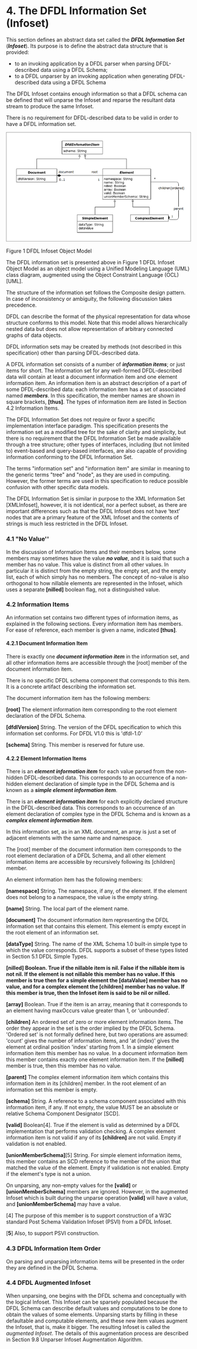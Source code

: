 # 4. The DFDL Information Set \(Infoset\)

This section defines an abstract data set called the _**DFDL Information Set**_ \(_**Infoset**_\). Its purpose is to define the abstract data structure that is provided:

* to an invoking application by a DFDL parser when parsing DFDL-described data using a DFDL Schema;
* to a DFDL unparser by an invoking application when generating DFDL-described data using a DFDL Schema

The DFDL Infoset contains enough information so that a DFDL schema can be defined that will unparse the Infoset and reparse the resultant data stream to produce the same Infoset.

There is no requirement for DFDL-described data to be valid in order to have a DFDL information set.

![](.gitbook/assets/0.png)

Figure 1 DFDL Infoset Object Model

The DFDL information set is presented above in Figure 1 DFDL Infoset Object Model as an object model using a Unified Modeling Language \(UML\) class diagram, augmented using the Object Constraint Language \(OCL\) \[UML\].

The structure of the information set follows the Composite design pattern. In case of inconsistency or ambiguity, the following discussion takes precedence.

DFDL can describe the format of the physical representation for data whose structure conforms to this model. Note that this model allows hierarchically nested data but does not allow representation of arbitrary connected graphs of data objects.

DFDL information sets may be created by methods \(not described in this specification\) other than parsing DFDL-described data.

A DFDL information set consists of a number of _**information items**_; or just items for short. The information set for any well-formed DFDL-described data will contain at least a document information item and one element information item. An information item is an abstract description of a part of some DFDL-described data: each information item has a set of associated named _**members**_. In this specification, the member names are shown in square brackets, **\[thus\]**. The types of information item are listed in Section 4.2 Information Items.

The DFDL Information Set does not require or favor a specific implementation interface paradigm. This specification presents the information set as a modified tree for the sake of clarity and simplicity, but there is no requirement that the DFDL Information Set be made available through a tree structure; other types of interfaces, including \(but not limited to\) event-based and query-based interfaces, are also capable of providing information conforming to the DFDL Information Set.

The terms "information set" and "information item" are similar in meaning to the generic terms "tree" and "node", as they are used in computing. However, the former terms are used in this specification to reduce possible confusion with other specific data models.

The DFDL Information Set is similar in purpose to the XML Information Set \[XMLInfoset\], however, it is not identical, nor a perfect subset, as there are important differences such as that the DFDL Infoset does not have ‘text’ nodes that are a primary feature of the XML Infoset and the contents of strings is much less restricted in the DFDL Infoset.

### 4.1 "No Value''

In the discussion of Information Items and their members below, some members may sometimes have the value _**no value**_, and it is said that such a member has no value. This value is distinct from all other values. In particular it is distinct from the empty string, the empty set, and the empty list, each of which simply has no members. The concept of no-value is also orthogonal to how nillable elements are represented in the Infoset, which uses a separate **\[nilled\]** boolean flag, not a distinguished value.

### 4.2 Information Items

An information set contains two different types of information items, as explained in the following sections. Every information item has members. For ease of reference, each member is given a name, indicated **\[thus\]**.

#### 4.2.1 Document Information Item

There is exactly one _**document information item**_ in the information set, and all other information items are accessible through the \[root\] member of the document information item.

There is no specific DFDL schema component that corresponds to this item. It is a concrete artifact describing the information set.

The document information item has the following members:

**\[root\]** The element information item corresponding to the root element declaration of the DFDL Schema.

**\[dfdlVersion\]** String. The version of the DFDL specification to which this information set conforms. For DFDL V1.0 this is 'dfdl-1.0'

**\[schema\]** String. This member is reserved for future use.

#### 4.2.2 Element Information Items

There is an _**element information item**_ for each value parsed from the non-hidden DFDL-described data. This corresponds to an occurrence of a non-hidden element declaration of simple type in the DFDL Schema and is known as a _**simple element information item**_.

There is an _**element information item**_ for each explicitly declared structure in the DFDL-described data. This corresponds to an occurrence of an element declaration of complex type in the DFDL Schema and is known as a _**complex element information item**_.

In this information set, as in an XML document, an array is just a set of adjacent elements with the same name and namespace.

The \[root\] member of the document information item corresponds to the root element declaration of a DFDL Schema, and all other element information items are accessible by recursively following its \[children\] member.

An element information item has the following members:

**\[namespace\]** String. The namespace, if any, of the element. If the element does not belong to a namespace, the value is the empty string.

**\[name\]** String. The local part of the element name.

**\[document\]** The document information item representing the DFDL information set that contains this element. This element is empty except in the root element of an information set.

**\[dataType\]** String. The name of the XML Schema 1.0 built-in simple type to which the value corresponds. DFDL supports a subset of these types listed in Section 5.1 DFDL Simple Types.

**\[nilled\] Boolean. True if the nillable item is nil. False if the nillable item is not nil. If the element is not nillable this member has no value. If this member is true then for a simple element the \[dataValue\] member has no value, and for a complex element the \[children\] member has no value. If this member is true, then the Infoset item is said to be nil or nilled.**

**\[array\]** Boolean. True if the item is an array, meaning that it corresponds to an element having maxOccurs value greater than 1, or ‘unbounded’.

**\[children\]** An ordered set of zero or more element information items. The order they appear in the set is the order implied by the DFDL Schema. 'Ordered set' is not formally defined here, but two operations are assumed: 'count' gives the number of information items, and 'at \(index\)' gives the element at ordinal position 'index' starting from 1. In a simple element information item this member has no value. In a document information item this member contains exactly one element information item. If the **\[nilled\]** member is true, then this member has no value.

**\[parent\]** The complex element information item which contains this information item in its \[children\] member. In the root element of an information set this member is empty.

**\[schema\]** String. A reference to a schema component associated with this information item, if any. If not empty, the value MUST be an absolute or relative Schema Component Designator \[SCD\].

**\[valid\]** Boolean\[4\]. True if the element is valid as determined by a DFDL implementation that performs validation checking. A complex element information item is not valid if any of its **\[children\]** are not valid. Empty if validation is not enabled.

**\[unionMemberSchema\]**\[5\] String. For simple element information items, this member contains an SCD reference to the member of the union that matched the value of the element. Empty if validation is not enabled. Empty if the element's type is not a union.

On unparsing, any non-empty values for the **\[valid\]** or **\[unionMemberSchema\]** members are ignored. However, in the augmented Infoset which is built during the unparse operation **\[valid\]** will have a value, and **\[unionMemberSchema\]** may have a value.

\[4\] The purpose of this member is to support construction of a W3C standard Post Schema Validation Infoset \(PSVI\) from a DFDL Infoset.

\[**5**\] Also, to support PSVI construction.

### 4.3 DFDL Information Item Order

On parsing and unparsing information items will be presented in the order they are defined in the DFDL Schema.

### 4.4 DFDL Augmented Infoset

When unparsing, one begins with the DFDL schema and conceptually with the logical Infoset. This Infoset can be sparsely populated because the DFDL Schema can describe default values and computations to be done to obtain the values of some elements. Unparsing starts by filling in these defaultable and computable elements, and these new item values augment the Infoset, that is, make it bigger. The resulting Infoset is called the _augmented Infoset_. The details of this augmentation process are described in Section 9.8 Unparser Infoset Augmentation Algorithm.

